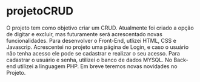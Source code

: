 # projetoCRUD
O projeto  tem como objetivo criar um CRUD. Atualmente foi criado a opção de digitar e excluir, mas futuramente será acrescentado novas funcionalidades. Para desenvolver o Front-End, utlizei HTML, CSS e Javascrip. Acrescentei no projeto uma página de Login, e caso o usuário não tenha acesso ele pode se cadastrar e realizar o seu acesso. Para cadastrar o usuário e senha, utilizei o banco de dados MYSQL. No Back-end utilizei a linguagem PHP. Em breve teremos novas novidades no Projeto.
